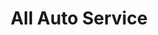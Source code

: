 ---
title: "All Auto Service"
url: /lansing/all-auto-service-south-pennsylvania-avenue/
shop: car repair
---